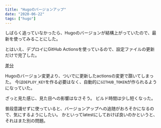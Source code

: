 ```yaml
---
title: "Hugoのバージョンアップ"
date: "2020-06-22"
tags: ["hugo"]
---
```


しばらく追っていなかったら、Hugoのバージョンが結構上がっていたので、最新を使ってみることにした。

とはいえ、デプロイにGitHub Actionsを使っているので、設定ファイルの更新だけで完了した。

[差分](https://github.com/umemak/blog/compare/master@%7B1day%7D...master)

Hugoのバージョン変更より、ついでに更新したactionsの変更で躓いてしまった。
今は`DEPLOY_KEY`を作る必要はなく、自動的に`GITHUB_TOKEN`が作られるようになっていた。

ざっと見た感じ、見た目への影響はなさそう。
ビルド時間は少し短くなった。

普段意識せずに使っていると、バージョンアップへの追随がおろそかになるので、気にするようにしたい。
かといってlatestにしておけば良いのかというと、それはまた別の問題。
